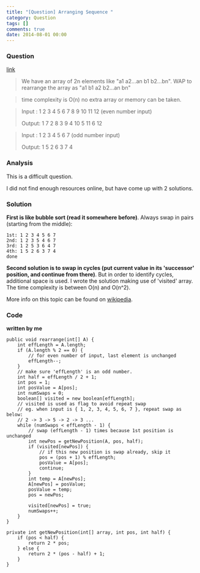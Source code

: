 ```yaml
---
title: "[Question] Arranging Sequence "
category: Question
tags: []
comments: true
date: 2014-08-01 00:00
---
```



### Question 

[link](http://tech-queries.blogspot.sg/2008/11/arranging-sequence.html)

> We have an array of 2n elements like "a1 a2...an b1 b2...bn". WAP to rearrange the array as "a1 b1 a2 b2...an bn"

> time complexity is O(n) no extra array or memory can be taken.

> Input : 1 2 3 4 5 6 7 8 9 10 11 12 (even number input)
>
> Output: 1 7 2 8 3 9 4 10 5 11 6 12

> Input : 1 2 3 4 5 6 7 (odd number input)
>
> Output: 1 5 2 6 3 7 4

### Analysis

This is a difficult question. 

I did not find enough resources online, but have come up with 2 solutions.

### Solution

__First is like bubble sort (read it somewhere before)__. Always swap in pairs (starting from the middle): 

	1st: 1 2 3 4 5 6 7
	2nd: 1 2 3 5 4 6 7
	3rd: 1 2 5 3 6 4 7
	4th: 1 5 2 6 3 7 4
	done

__Second solution is to swap in cycles (put current value in its 'successor' position, and continue from there)__. But in order to identify cycles, additional space is used. I wrote the solution making use of 'visited' array. The time complexity is between O(n) and O(n^2). 

More info on this topic can be found on [wikipedia](http://en.wikipedia.org/wiki/In-place_matrix_transposition). 

### Code

__written by me__

	public void rearrange(int[] A) {
		int effLength = A.length;
		if (A.length % 2 == 0) {
			// for even number of input, last element is unchanged
			effLength--;
		}
		// make sure 'effLength' is an odd number.
		int half = effLength / 2 + 1;
		int pos = 1;
		int posValue = A[pos];
		int numSwaps = 0;
		boolean[] visited = new boolean[effLength];
		// visited is used as flag to avoid repeat swap
		// eg. when input is { 1, 2, 3, 4, 5, 6, 7 }, repeat swap as below:
		// 2 -> 3 -> 5 -> 2 -> 3 ...
		while (numSwaps < effLength - 1) {
			// swap (effLength - 1) times because 1st position is unchanged
			int newPos = getNewPosition(A, pos, half);
			if (visited[newPos]) {
				// if this new position is swap already, skip it
				pos = (pos + 1) % effLength;
				posValue = A[pos];
				continue;
			}
			int temp = A[newPos];
			A[newPos] = posValue;
			posValue = temp;
			pos = newPos;

			visited[newPos] = true;
			numSwaps++;
		}
	}

	private int getNewPosition(int[] array, int pos, int half) {
		if (pos < half) {
			return 2 * pos;
		} else {
			return 2 * (pos - half) + 1;
		}
	}
